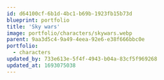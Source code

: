 ```yaml
---
id: d64100cf-6b1d-4bc1-b69b-1923fb15b73d
blueprint: portfolio
title: 'Sky wars'
image: portfolio/characters/skywars.webp
parent: 9aa3d5c4-9a49-4eea-92e6-e38f666bbc0e
portfolio:
  - characters
updated_by: 733e613e-5f4f-4943-b04a-83cf5f969268
updated_at: 1693075038
---
```

